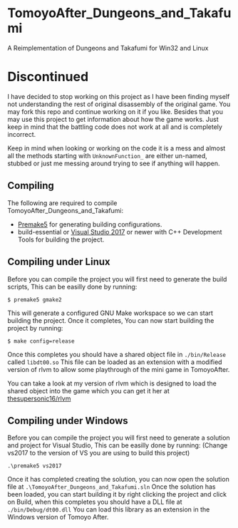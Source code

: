 # TomoyoAfter_Dungeons_and_Takafumi
A Reimplementation of Dungeons and Takafumi for Win32 and Linux

# Discontinued
I have decided to stop working on this project as I have been finding myself not understanding the rest of original disassembly of the original game. 
You may fork this repo and continue working on it if you like. Besides that you may use this project to get information about how the game works. Just keep in mind that the battling code does not work at all and is completely incorrect.

Keep in mind when looking or working on the code it is a mess and almost all the methods starting with `UnknownFunction_` are either un-named, stubbed or just me messing around trying to see if anything will happen.


## Compiling
The following are required to compile TomoyoAfter_Dungeons_and_Takafumi:
- [Premake5][premake5_url] for generating building configurations.
- build-essential or [Visual Studio 2017][vs_url] or newer with C++ Development Tools for building the project.

[premake5_url]: https://premake.github.io/Premake5
[vs_url]: https://visualstudio.microsoft.com/downloads/

## Compiling under Linux
Before you can compile the project you will first need to generate the build scripts, This can be easilly done by running:

    $ premake5 gmake2

This will generate a configured GNU Make workspace so we can start building the project.
Once it completes, You can now start building the project by running:

    $ make config=release

Once this completes you should have a shared object file in `./bin/Release` called `libdt00.so`
This file can be loaded as an extension with a modified version of rlvm to allow some playthrough of the mini game in TomoyoAfter. 
 
You can take a look at my version of rlvm which is designed to load the shared object into the game which you can get it her at [thesupersonic16/rlvm][rlvm_url]

[rlvm_url]: https://github.com/thesupersonic16/rlvm

## Compiling under Windows
Before you can compile the project you will first need to generate a solution and project for Visual Studio, This can be easilly done by running: (Change vs2017 to the version of VS you are using to build this project)

    .\premake5 vs2017

Once it has completed creating the solution, you can now open the solution file at `.\TomoyoAfter_Dungeons_and_Takafumi.sln`
Once the solution has been loaded, you can start building it by right clicking the project and click on Build, when this completes you should have a DLL file at `./bin/Debug/dt00.dll`
You can load this library as an extension in the Windows version of Tomoyo After.
